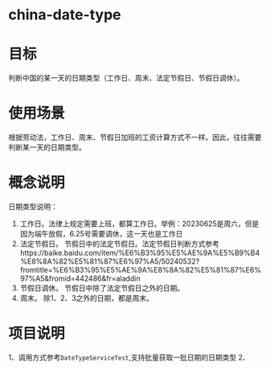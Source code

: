 # china-date-type

# 目标
判断中国的某一天的日期类型（工作日、周末、法定节假日、节假日调休）。

# 使用场景
根据劳动法，工作日、周末、节假日加班的工资计算方式不一样。因此，往往需要判断某一天的日期类型。

# 概念说明
日期类型说明：
1. 工作日。法律上规定需要上班，都算工作日。举例：20230625是周六，但是因为端午放假，6.25号需要调休，这一天也是工作日
2. 法定节假日。 节假日中的法定节假日。法定节假日判断方式参考https://baike.baidu.com/item/%E6%B3%95%E5%AE%9A%E5%B9%B4%E8%8A%82%E5%81%87%E6%97%A5/50240532?fromtitle=%E6%B3%95%E5%AE%9A%E8%8A%82%E5%81%87%E6%97%A5&fromid=442486&fr=aladdin
3. 节假日调休。 节假日中除了法定节假日之外的日期。
4. 周末。 除1、2、3之外的日期，都是周末。

# 

# 项目说明
1、调用方式参考`DateTypeServiceTest`,支持批量获取一批日期的日期类型
2、
